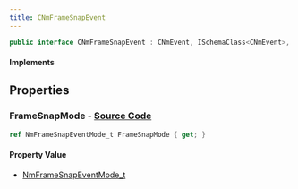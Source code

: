 ```yaml
---
title: CNmFrameSnapEvent
---
```


```csharp
public interface CNmFrameSnapEvent : CNmEvent, ISchemaClass<CNmEvent>, ISchemaClass<CNmFrameSnapEvent>, ISchemaField, ISchemaClass, INativeHandle
```

#### Implements

## Properties

### **FrameSnapMode** - [Source Code](https://github.com/swiftly-solution/swiftlys2/blob/main/managed/src/SwiftlyS2.Generated/Schemas/Interfaces/CNmFrameSnapEvent.cs#L16)

```csharp
ref NmFrameSnapEventMode_t FrameSnapMode { get; }
```

#### Property Value

- [NmFrameSnapEventMode_t](/docs/api/shared/schemadefinitions/nmframesnapeventmode_t)

